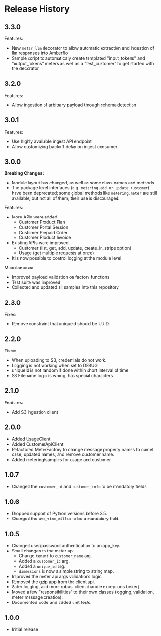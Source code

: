 # Release History

## 3.3.0
Features:
- New `meter_llm` decorator to allow automatic extraction and ingestion of llm responses into Amberflo
- Sample script to automaticaly create templated "input_tokens" and "output_tokens" meters as well as a "test_customer" to get started with the decorator

## 3.2.0
Features:
- Allow ingestion of arbitrary payload through schema detection

## 3.0.1

Features:
- Use highly available ingest API endpoint
- Allow customizing backoff delay on ingest consumer

## 3.0.0

**Breaking Changes:**
- Module layout has changed, as well as some class names and methods
- The package level interfaces (e.g. `metering.add_or_update_customer`) have been deprecated; some global methods like `metering.meter` are still available, but not all of them; their use is discouraged.

Features:
- More APIs were added
    - Customer Product Plan
    - Customer Portal Session
    - Customer Prepaid Order
    - Customer Product Invoice
- Existing APIs were improved
    - Customer (list, get, add, update, create_in_stripe option)
    - Usage (get multiple requests at once)
- It is now possible to control logging at the module level

Miscelaneous:
- Improved payload validation on factory functions
- Test suite was improved
- Collected and updated all samples into this repository

## 2.3.0

Fixes:
- Remove constraint that uniqueId should be UUID.

## 2.2.0

Fixes:
- When uploading to S3, credentials do not work.
- Logging is not working when set to DEBUG
- uniqueId is not random if done within short interval of time
- S3 Filename logic is wrong, has special characters

## 2.1.0

Features:
- Add S3 ingestion client

## 2.0.0

- Added UsageClient
- Added CustomerApiClient
- Refactored MeterFactory to change message property names to camel case, updated names, and remove customer name.
- Added metering/samples for usage and customer

## 1.0.7

- Changed the `customer_id` and `customer_info` to be mandatory fields.

## 1.0.6

- Dropped support of Python versions before 3.5.
- Changed the `utc_time_millis` to be a mandatory field.

## 1.0.5

- Changed user/password authentication to an app_key.
- Small changes to the meter api:
  - Change `tenant` to `customer_name` arg.
  - Added a `customer_id` arg.
  - Added a `unique_id` arg.
  - `dimensions` is now a simple string to string map.
- Improved the meter api args validations logic.
- Removed the gzip app from the client api.
- Safer logging, and more robust client (handle exceptions better).
- Moved a few "responsibilities" to their own classes (logging, validation, meter message creation).
- Documented code and added unit tests.

## 1.0.0

- Initial release
